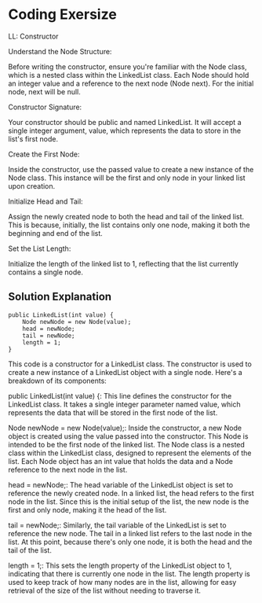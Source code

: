 # Coding Exersize

LL: Constructor

Understand the Node Structure:

Before writing the constructor, ensure you're familiar with the Node class, which is a nested class within the LinkedList class. Each Node should hold an integer value and a reference to the next node (Node next). For the initial node, next will be null.

Constructor Signature:

Your constructor should be public and named LinkedList. It will accept a single integer argument, value, which represents the data to store in the list's first node.

Create the First Node:

Inside the constructor, use the passed value to create a new instance of the Node class. This instance will be the first and only node in your linked list upon creation.

Initialize Head and Tail:

Assign the newly created node to both the head and tail of the linked list. This is because, initially, the list contains only one node, making it both the beginning and end of the list.

Set the List Length:

Initialize the length of the linked list to 1, reflecting that the list currently contains a single node.

## Solution Explanation

    public LinkedList(int value) {
        Node newNode = new Node(value);
        head = newNode;
        tail = newNode;
        length = 1;
    }

This code is a constructor for a LinkedList class. The constructor is used to create a new instance of a LinkedList object with a single node. Here's a breakdown of its components:

public LinkedList(int value) {: This line defines the constructor for the LinkedList class. It takes a single integer parameter named value, which represents the data that will be stored in the first node of the list.

Node newNode = new Node(value);: Inside the constructor, a new Node object is created using the value passed into the constructor. This Node is intended to be the first node of the linked list. The Node class is a nested class within the LinkedList class, designed to represent the elements of the list. Each Node object has an int value that holds the data and a Node reference to the next node in the list.

head = newNode;: The head variable of the LinkedList object is set to reference the newly created node. In a linked list, the head refers to the first node in the list. Since this is the initial setup of the list, the new node is the first and only node, making it the head of the list.

tail = newNode;: Similarly, the tail variable of the LinkedList is set to reference the new node. The tail in a linked list refers to the last node in the list. At this point, because there's only one node, it is both the head and the tail of the list.

length = 1;: This sets the length property of the LinkedList object to 1, indicating that there is currently one node in the list. The length property is used to keep track of how many nodes are in the list, allowing for easy retrieval of the size of the list without needing to traverse it.
